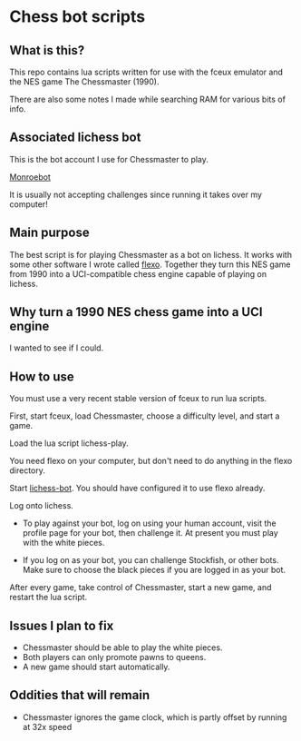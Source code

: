 # Chess bot scripts

## What is this?

This repo contains lua scripts written for use with the fceux emulator
and the NES game The Chessmaster (1990).

There are also some notes I made while searching RAM for various bits
of info.

## Associated lichess bot

This is the bot account I use for Chessmaster to play. 

[Monroebot](https://lichess.org/@/Monroebot)

It is usually not accepting challenges since running it takes over my
computer!

## Main purpose

The best script is for playing Chessmaster as a bot on lichess. It
works with some other software I wrote called
[flexo](https://github.com/LinuxFan2718/flexo). Together they
turn this NES game from 1990 into a UCI-compatible chess engine
capable of playing on lichess.

## Why turn a 1990 NES chess game into a UCI engine

I wanted to see if I could.

## How to use

You must use a very recent stable version of fceux to run lua scripts.

First, start fceux, load Chessmaster, choose a difficulty level,
and start a game.

Load the lua script lichess-play.

You need flexo on your computer, but don't need to do anything
in the flexo directory.

Start [lichess-bot](https://github.com/ShailChoksi/lichess-bot).
You should have configured it to use flexo already.

Log onto lichess. 

- To play against your bot, log on using your human
account, visit the profile page for your bot, then challenge it.
At present you must play with the white pieces.

- If you log on as your bot, you can challenge Stockfish, or other
bots. Make sure to choose the black pieces if you are logged in as
your bot.

After every game, take control of Chessmaster, start a new game,
and restart the lua script.

## Issues I plan to fix

- Chessmaster should be able to play the white pieces.
- Both players can only promote pawns to queens.
- A new game should start automatically.

## Oddities that will remain

- Chessmaster ignores the game clock, which is partly offset by running at 32x speed